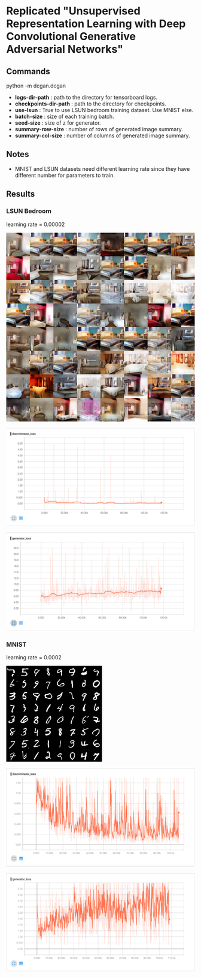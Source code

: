 # Replicated "Unsupervised Representation Learning with Deep Convolutional Generative Adversarial Networks"

## Commands

python -m dcgan.dcgan

* **logs-dir-path** : path to the directory for tensorboard logs.
* **checkpoints-dir-path** : path to the directory for checkpoints.
* **use-lsun** : True to use LSUN bedroom training dataset. Use MNIST else.
* **batch-size** : size of each training batch.
* **seed-size** : size of z for generator.
* **summary-row-size** : number of rows of generated image summary.
* **summary-col-size** : number of columns of generated image summary.

## Notes

* MNIST and LSUN datasets need different learning rate since they have different number for parameters to train.

## Results

### LSUN Bedroom

learning rate = 0.00002

![](../assets/dcgan_lsun_130001.png)

![](../assets/dcgan_lsun_discriminator.png)

![](../assets/dcgan_lsun_generator.png)

### MNIST

learning rate = 0.0002

![](../assets/dcgan_mnist_101500.png)

![](../assets/dcgan_mnist_discriminator.png)

![](../assets/dcgan_mnist_generator.png)
